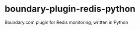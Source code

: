 boundary-plugin-redis-python
============================

Boundary.com plugin for Redis monitoring, written in Python
